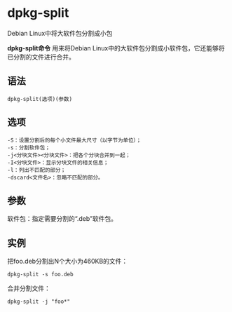 dpkg-split
===

Debian Linux中将大软件包分割成小包


**dpkg-split命令** 用来将Debian Linux中的大软件包分割成小软件包，它还能够将已分割的文件进行合并。

##  语法

```
dpkg-split(选项)(参数)
```

##  选项

```
-S：设置分割后的每个小文件最大尺寸（以字节为单位）；
-s：分割软件包；
-j<分块文件><分块文件>：把各个分块合并到一起；
-I<分块文件>：显示分块文件的相关信息；
-l：列出不匹配的部分；
-dscard<文件名>：忽略不匹配的部分。
```

##  参数

软件包：指定需要分割的“.deb”软件包。

##  实例

把foo.deb分割出N个大小为460KB的文件：

```
dpkg-split -s foo.deb
```

合并分割文件：

```
dpkg-split -j "foo*"
```


